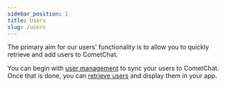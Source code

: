 ```yaml
---
sidebar_position: 1
title: Users
slug: /users
---
```


The primary aim for our users' functionality is to allow you to quickly retrieve and add users to CometChat.

You can begin with [user management](./users-user-management) to sync your users to CometChat. Once that is done, you can [retrieve users](./users-retrieve-users) and display them in your app.

